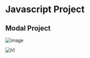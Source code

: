 # Javascript Project

## Modal Project

![image](https://user-images.githubusercontent.com/102862547/227848813-7e9e86bd-a857-45de-9ad9-afa38f28dcd3.png)

![h1](https://user-images.githubusercontent.com/102862547/227848998-f18ef8f6-1a73-4530-a9f6-323f87fdb18d.png)
